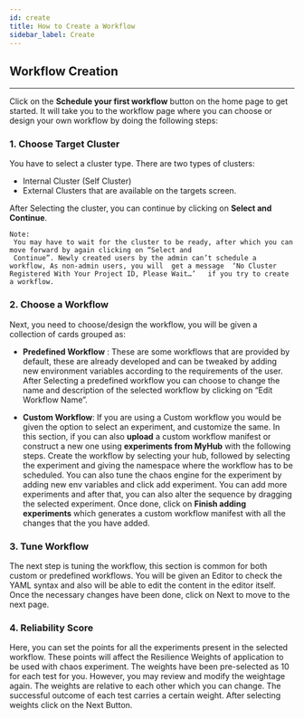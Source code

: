 ```yaml
---
id: create
title: How to Create a Workflow
sidebar_label: Create
---
```


## Workflow Creation

---

Click on the **Schedule your first workflow** button on the home page to get started. It will take you to the workflow page where you can choose or design your own workflow by doing the following steps:

### 1. Choose Target Cluster

You have to select a cluster type. There are two types of clusters:

- Internal Cluster (Self Cluster)
- External Clusters that are available on the targets screen.

After Selecting the cluster, you can continue by clicking on **Select and Continue**.

```
Note:
 You may have to wait for the cluster to be ready, after which you can move forward by again clicking on “Select and
 Continue”. Newly created users by the admin can’t schedule a workflow, As non-admin users, you will  get a message  ‘No Cluster Registered With Your Project ID, Please Wait…’   if you try to create a workflow.
```

### 2. Choose a Workflow

Next, you need to choose/design the workflow, you will be given a collection of cards grouped as:

- **Predefined Workflow** : These are some workflows that are provided by default, these are already developed and can be tweaked by adding new environment variables according to the requirements of the user. After Selecting a predefined workflow you can choose to change the name and description of the selected workflow by clicking on “Edit Workflow Name”.

- **Custom Workflow**: If you are using a Custom workflow you would be given the option to select an experiment, and customize the same. In this section, if you can also **upload** a custom workflow manifest or construct a new one using **experiments from MyHub** with the following steps.
  Create the workflow by selecting your hub, followed by selecting the experiment and giving the namespace where the workflow has to be scheduled.
  You can also tune the chaos engine for the experiment by adding new env variables and click add experiment.
  You can add more experiments and after that, you can also alter the sequence by dragging the selected experiment. Once done, click on **Finish adding experiments** which generates a custom workflow manifest with all the changes that the you have added.

### 3. Tune Workflow

The next step is tuning the workflow, this section is common for both custom or predefined workflows. You will be given an Editor to check the YAML syntax and also will be able to edit the content in the editor itself. Once the necessary changes have been done, click on Next to move to the next page.

### 4. Reliability Score

Here, you can set the points for all the experiments present in the selected workflow. These points will affect the Resilience Weights of application to be used with chaos experiment. The weights have been pre-selected as 10 for each test for you. However, you may review and modify the weightage again. The weights are relative to each other which you can change. The successful outcome of each test carries a certain weight. After selecting weights click on the Next Button.
